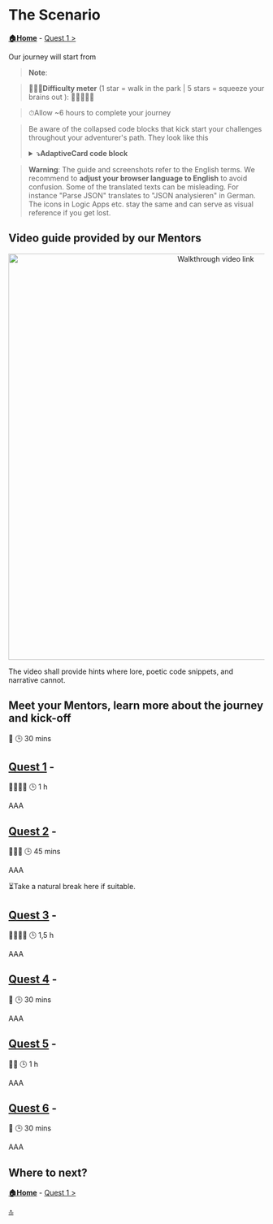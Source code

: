 # The Scenario

**[🏠Home](../README.md)** - [ Quest 1 >](quest1.md)

Our journey will start from 

> **Note**:

>🏋🏽‍♂️**Difficulty meter** (1 star = walk in the park | 5 stars = squeeze your brains out ): 🌟🌟🌟🌟🌟

>⏱Allow ~6 hours to complete your journey

> Be aware of the collapsed code blocks that kick start your challenges throughout your adventurer's path. They look like this
> <details><summary><strong>⤵️AdaptiveCard code block</strong></summary>
> ```json
> {}
> ```
> </details>

> **Warning**: The guide and screenshots refer to the English terms. We recommend to **adjust your browser language to English** to avoid confusion. Some of the translated texts can be misleading. For instance "Parse JSON" translates to "JSON analysieren" in German. The icons in Logic Apps etc. stay the same and can serve as visual reference if you get lost.

## Video guide provided by our Mentors

<p align="center" width="100%">
    <a href="https://youtu.be/quXfEzpDp6k" target="_blank" rel="noopener noreferrer">
        <img alt="Walkthrough video link" src="../img/student/Quest0/youtube-teaser.png"  width="800">
    </a>
</p>

The video shall provide hints where lore, poetic code snippets, and narrative cannot.

## Meet your Mentors, learn more about the journey and kick-off

🌟
🕒 30 mins

## [Quest 1](quest1.md) - 

🌟🌟🌟🌟
🕒 1 h

AAA

## [Quest 2](quest2.md) - 

🌟🌟🌟
🕒 45 mins

AAA

⏳Take a natural break here if suitable.

## [Quest 3](quest3.md) - 

🌟🌟🌟🌟
🕒 1,5 h

AAA

## [Quest 4](quest4.md) - 

🌟
🕒 30 mins

AAA

## [Quest 5](quest5.md) - 

🌟🌟
🕒 1 h

AAA

## [Quest 6](quest6.md) - 

🌟
🕒 30 mins

AAA

## Where to next?

**[🏠Home](../README.md)** - [ Quest 1 >](quest1.md)

[🔝](#)
